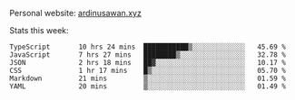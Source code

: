 Personal website: [ardinusawan.xyz](https://ardinusawan.xyz)

Stats this week:
<!--START_SECTION:waka-->

```text
TypeScript       10 hrs 24 mins  ███████████▒░░░░░░░░░░░░░   45.69 %
JavaScript       7 hrs 27 mins   ████████▒░░░░░░░░░░░░░░░░   32.78 %
JSON             2 hrs 18 mins   ██▓░░░░░░░░░░░░░░░░░░░░░░   10.17 %
CSS              1 hr 17 mins    █▒░░░░░░░░░░░░░░░░░░░░░░░   05.70 %
Markdown         21 mins         ▒░░░░░░░░░░░░░░░░░░░░░░░░   01.59 %
YAML             20 mins         ▒░░░░░░░░░░░░░░░░░░░░░░░░   01.49 %
```

<!--END_SECTION:waka-->
